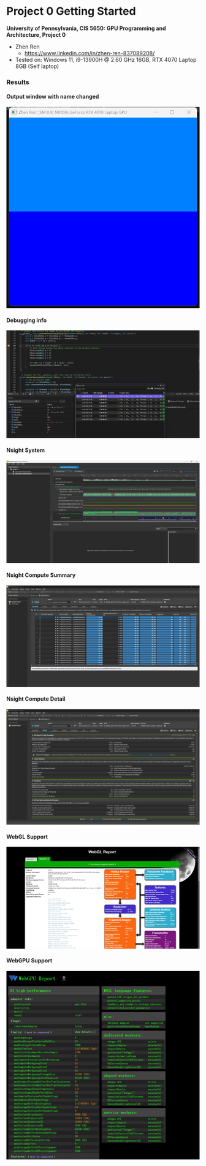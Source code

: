 Project 0 Getting Started
====================

**University of Pennsylvania, CIS 5650: GPU Programming and Architecture, Project 0**

* Zhen Ren
  * https://www.linkedin.com/in/zhen-ren-837089208/
* Tested on: Windows 11, i9-13900H @ 2.60 GHz 16GB, RTX 4070 Laptop 8GB (Self laptop)

### Results

#### Output window with name changed
![](images/window.png)

#### Debugging info
![](images/warp_info.png)

#### Nsight System
![](images/nsight_system.png)

#### Nsight Compute Summary
![](images/nsight_compute_summary.png)

#### Nsight Compute Detail
![](images/nsight_compute_detail.png)

#### WebGL Support
![](images/webgl.png)

#### WebGPU Support
![](images/webgpu.png)
